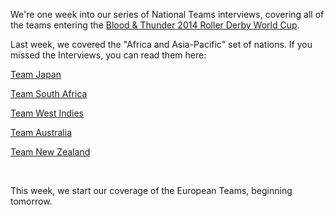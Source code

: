 <html><body><p>We're one week into our series of National Teams interviews, covering all of the teams entering the <a href="http://rollerderbyworldcup.com/">Blood &amp; Thunder 2014 Roller Derby World Cup</a>.

Last week, we covered the "Africa and Asia-Pacific" set of nations. If you missed the Interviews, you can read them here:

<a title="World Cup Interview: Team Japan [ローラーデービーのワールドカップ：日本のチーム]" href="http://www.scottishrollerderbyblog.com/2014/09/15/world-cup-interview-team-japan-%e3%83%ad%e3%83%bc%e3%83%a9%e3%83%bc%e3%83%87%e3%83%bc%e3%83%93%e3%83%bc%e3%81%ae%e3%83%af%e3%83%bc%e3%83%ab%e3%83%89%e3%82%ab%e3%83%83%e3%83%97%ef%bc%9a%e6%97%a5/">Team Japan</a>

<a title="World Cup Interview: Team South Africa" href="http://www.scottishrollerderbyblog.com/2014/09/16/world-cup-interview-team-south-africa/">Team South Africa</a>

<a title="World Cup Interview: Team West Indies" href="http://www.scottishrollerderbyblog.com/2014/09/17/world-cup-interview-team-west-indies/">Team West Indies</a>

<a title="World Cup Interview: Team Australia" href="http://www.scottishrollerderbyblog.com/2014/09/18/world-cup-interview-team-australia/">Team Australia</a>

<a href="http://www.scottishrollerderbyblog.com/2014/09/19/world-cup-interview-team-new-zealand/">Team New Zealand</a>

 

This week, we start our coverage of the European Teams, beginning tomorrow.</p></body></html>
